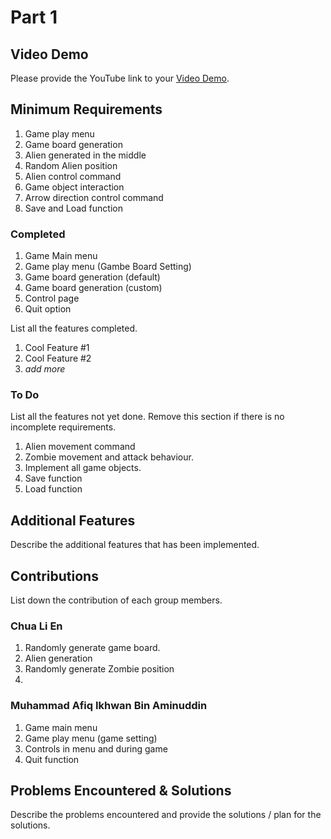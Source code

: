 # Part 1

## Video Demo

Please provide the YouTube link to your [Video Demo](https://youtube.com).

## Minimum Requirements

1. Game play menu
2. Game board generation
3. Alien generated in the middle
4. Random Alien position
5. Alien control command
6. Game object interaction
7. Arrow direction control command 
8. Save and Load function

### Completed

1. Game Main menu
2. Game play menu (Gambe Board Setting)
3. Game board generation (default)
4. Game board generation (custom)
5. Control page 
6. Quit option

List all the features completed.

1. Cool Feature #1
2. Cool Feature #2
3. *add more*

### To Do

List all the features not yet done. Remove this section if there is no incomplete requirements.

1. Alien movement command
2. Zombie movement and attack behaviour.
3. Implement all game objects.
4. Save function
5. Load function

## Additional Features

Describe the additional features that has been implemented.

## Contributions

List down the contribution of each group members.

### Chua Li En

1. Randomly generate game board.
2. Alien generation
3. Randomly generate Zombie position
4. 


### Muhammad Afiq Ikhwan Bin Aminuddin

1. Game main menu
2. Game play menu (game setting)
3. Controls in menu and during game
4. Quit function

## Problems Encountered & Solutions

Describe the problems encountered and provide the solutions / plan for the solutions.